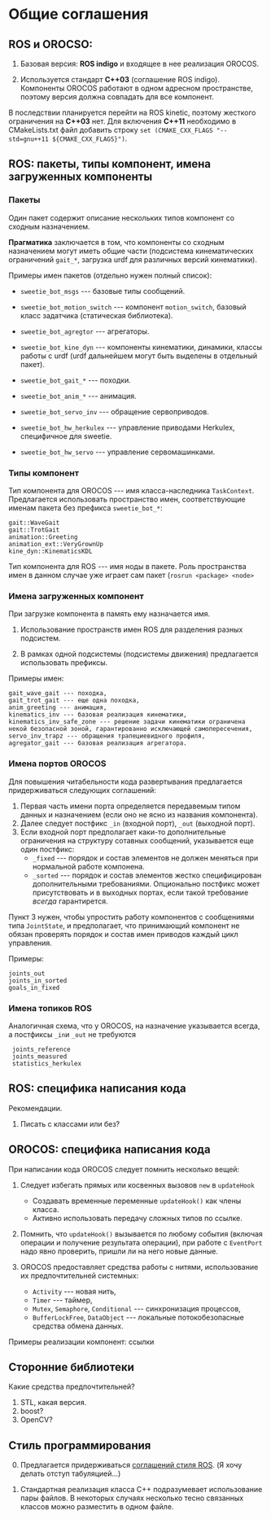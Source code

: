 Общие соглашения
================

ROS и OROCSO:
-------------

1. Базовая версия: **ROS indigo** и входящее в нее реализация OROCOS.

2. Используется стандарт **C++03** (соглашение ROS indigo). Компоненты OROCOS работают в одном адресном пространстве,
поэтому версия должна совпадать для все компонент.

В последствии планируется перейти на ROS kinetic, поэтому жесткого ограничения на **C++03** нет. Для включения **C++11** необходимо в CMakeLists.txt файл добавить строку `set (CMAKE_CXX_FLAGS "--std=gnu++11 ${CMAKE_CXX_FLAGS}")`.

ROS: пакеты, типы компонент, имена загруженных компоненты
--------------------------------------------------------

### Пакеты

Один пакет содержит описание нескольких типов компонент со сходным назначением.

**Прагматика** заключается в том, что компоненты со сходным назначением могут
иметь общие части (подсистема кинематических ограничений `gait_*`, загрузка urdf для 
различных версий кинематики). 

Примеры имен пакетов (отдельно нужен полный список):

* `sweetie_bot_msgs` --- базовые типы сообщений.

* `sweetie_bot_motion_switch` --- компонент `motion_switch`, базовый класс задатчика (статическая библиотека).

* `sweetie_bot_agregtor` --- агрегаторы.

* `sweetie_bot_kine_dyn` --- компоненты кинематики, динамики, классы работы с urdf (urdf дальнейшем могут быть выделены в отдельный пакет).

* `sweetie_bot_gait_*` --- походки.

* `sweetie_bot_anim_*` --- анимация.

* `sweetie_bot_servo_inv` --- обращение сервоприводов.

* `sweetie_bot_hw_herkulex` --- управление приводами Herkulex, специфичное для sweetie.

* `sweetie_bot_hw_servo` --- управление сервомашинками.


### Типы компонент

Тип компонента для OROCOS --- имя класса-наследника `TaskContext`. 
Предлагается использовать пространство имен, соответствующие именам пакета без префикса `sweetie_bot_*`:

    gait::WaveGait
    gait::TrotGait
    animation::Greeting
    animation_ext::VeryGrownUp
    kine_dyn::KinematicsKDL

Тип компонента для ROS --- имя ноды в пакете.
Роль пространства имен в данном случае уже играет сам пакет (`rosrun <package> <node>`

### Имена загруженных компонент

При загрузке компонента в память ему назначается имя.

1. Использование пространств имен ROS для разделения разных подсистем.

2. В рамках одной подсистемы (подсистемы движения) предлагается использовать префиксы. 
<!--- Имена уникальных компонент (в подсистеме может быть только один компонент такого типа, например, `agregator_gait`, `servo_inv`) 
по возможности должны быть стандартными. 
Это позволяет не менять скрипты развертывания.
ИСКЛЮЧЕНО: разные версии компонент - разные параметры - разные скрипты.
--->

Примеры имен:

    gait_wave_gait --- походка,
    gait_trot_gait --- еще одна походка,
    anim_greeting --- анимация,
    kinematics_inv --- базовая реализация кинематики,
    kinematics_inv_safe_zone --- решение задачи кинематики ограничена некой безопасной зоной, гарантированно исключающей самопересечения,
    servo_inv_trapz --- обращения трапециевидного профиля,
    agregator_gait --- базовая реализация агрегатора.
    

### Имена портов OROCOS

Для повышения читабельности кода развертывания предлагается придерживаться следующих соглашений:

1. Первая часть имени порта определяется передавемым типом данных и назначением (если оно не ясно из названия компонента).
2. Далее следует постфикс `_in` (входной порт), `_out` (выходной порт).
3. Если входной порт предполагает каки-то дополнительные ограничения на  структуру сотавных сообщений,
     указывается еще один постфикс:
     * `_fixed` --- порядок и соcтав элементов не должен меняться при нормальной работе компонена.
     * `_sorted` ---  порядок и состав элементов жестко специфицирован дополнительными требованиями.
     Опционально постфикс может присутствовать и в выходных портах, если такой требование *всегда* гарантирется.

Пункт 3 нужен, чтобы упростить работу компонентов с сообщениями типа `JointState`, и предполагает,
что принимающий компонент не обязан проверять порядок и состав имен приводов каждый цикл управления.

Примеры:

    joints_out
    joints_in_sorted
    goals_in_fixed

### Имена топиков ROS

Аналогичная схема, что у OROCOS, на назначение указывается всегда, а постфиксы `_in`и `_out` не требуются

     joints_reference
     joints_measured
     statistics_herkulex

ROS: специфика написания кода
--------------------------------------------------------

Рекомендации.

1. Писать с классами или без?

OROCOS: специфика написания кода
--------------------------------------------------------

При написании кода OROCOS следует помнить несколько вещей:

1. Следует избегать прямых или косвенных вызовов `new` в `updateHook`
    * Создавать временные переменные `updateHook()` как члены класса.
    * Активно использовать передачу сложных типов по ссылке.

2. Помнить, что `updateHook()` вызывается по любому события (включая операции и получение результата операции), 
    при работе с `EventPort` надо явно проверить, пришли ли на него новые данные.

3. OROCOS предоставляет средства работы с нитями, использование их предпочтительней системных:
    * `Activity` --- новая нить,
    * `Timer` --- таймер,
    * `Mutex`, `Semaphore`, `Conditional` --- синхронизация процессов,
    * `BufferLockFree`, `DataObject` --- локальные потокобезопасные средства обмена данных.

Примеры реализации компонент: ссылки

Сторонние библиотеки
--------------------

Какие средства предпочтительней?


1. STL, какая версия.
2. boost?
3. OpenCV?

Стиль программирования
----------------------

0. Предлагается придерживаться [соглашений стиля ROS](http://wiki.ros.org/CppStyleGuide). (Я хочу делать отступ табуляцией...)

1. Стандартная реализация класса C++ подразумевает использование пары файлов. 
В некоторых случаях несколько тесно связанных классов можно разместить в одном файле.




